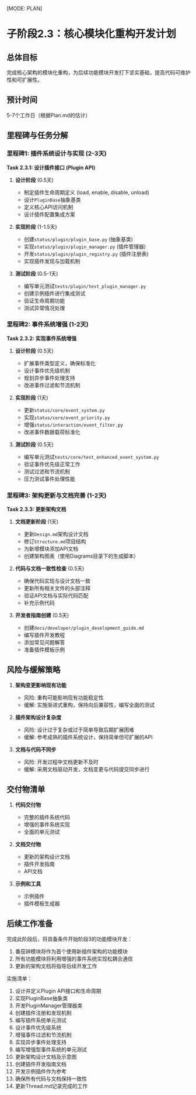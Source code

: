 
[MODE: PLAN]

# 子阶段2.3：核心模块化重构开发计划

## 总体目标
完成核心架构的模块化重构，为后续功能模块开发打下坚实基础，提高代码可维护性和可扩展性。

## 预计时间
5-7个工作日（根据Plan.md的估计）

## 里程碑与任务分解

### 里程碑1: 插件系统设计与实现 (2-3天)

**Task 2.3.1: 设计插件接口 (Plugin API)**

1. **设计阶段** (0.5天)
   - 制定插件生命周期定义 (load, enable, disable, unload)
   - 设计`PluginBase`抽象基类
   - 定义核心API访问机制
   - 设计插件配置集成方案

2. **实现阶段** (1-1.5天)
   - 创建`status/plugin/plugin_base.py` (抽象基类)
   - 实现`status/plugin/plugin_manager.py` (插件管理器)
   - 开发`status/plugin/plugin_registry.py` (插件注册表)
   - 实现插件发现与加载机制

3. **测试阶段** (0.5-1天)
   - 编写单元测试`tests/plugin/test_plugin_manager.py`
   - 创建示例插件进行集成测试
   - 验证生命周期功能
   - 测试异常情况处理

### 里程碑2: 事件系统增强 (1-2天)

**Task 2.3.2: 实现事件系统增强**

1. **设计阶段** (0.5天)
   - 扩展事件类型定义，确保标准化
   - 设计事件优先级机制
   - 规划异步事件处理支持
   - 改进事件过滤和节流机制

2. **实现阶段** (1天)
   - 更新`status/core/event_system.py`
   - 实现`status/core/event_priority.py`
   - 增强`status/interaction/event_filter.py`
   - 改进事件数据载荷标准化

3. **测试阶段** (0.5天)
   - 编写单元测试`tests/core/test_enhanced_event_system.py`
   - 验证事件优先级正常工作
   - 测试过滤和节流机制
   - 压力测试事件处理性能

### 里程碑3: 架构更新与文档完善 (1-2天)

**Task 2.3.3: 更新架构文档**

1. **文档更新阶段** (1天)
   - 更新`Design.md`架构设计文档
   - 修订`Structure.md`项目结构
   - 为新增模块添加API文档
   - 创建架构图表（使用Diagrams目录下的生成脚本）

2. **代码与文档一致性检查** (0.5天)
   - 确保代码实现与设计文档一致
   - 更新所有相关文件的头部注释
   - 验证API文档与实际代码匹配
   - 补充示例代码

3. **开发者指南创建** (0.5天)
   - 创建`docs/developer/plugin_development_guide.md`
   - 编写插件开发教程
   - 添加常见问题解答
   - 准备插件模板示例

## 风险与缓解策略

1. **架构变更影响现有功能**
   - 风险: 重构可能影响现有功能稳定性
   - 缓解: 实施渐进式重构，保持向后兼容性，编写全面的测试

2. **插件架构设计复杂度**
   - 风险: 设计过于复杂或过于简单导致后期扩展困难
   - 缓解: 参考成熟的插件系统设计，保持简单但可扩展的API

3. **文档与代码不同步**
   - 风险: 开发过程中文档更新不及时
   - 缓解: 采用文档驱动开发，文档变更与代码提交同步进行

## 交付物清单

1. **代码交付物**
   - 完整的插件系统代码
   - 增强的事件系统实现
   - 全面的单元测试

2. **文档交付物**
   - 更新的架构设计文档
   - 插件开发指南
   - API文档

3. **示例和工具**
   - 示例插件
   - 插件模板生成器

## 后续工作准备

完成此阶段后，将具备条件开始阶段3的功能模块开发：
1. 番茄钟模块将作为首个使用新插件架构的功能模块
2. 所有功能模块将利用增强的事件系统实现松耦合通信
3. 更新的架构文档将指导后续开发工作

实施清单：
1. 设计并定义Plugin API接口和生命周期
2. 实现PluginBase抽象类
3. 开发PluginManager管理器类
4. 创建插件注册和发现机制
5. 编写插件系统单元测试
6. 设计事件优先级系统
7. 增强事件过滤和节流机制
8. 实现异步事件处理支持
9. 编写增强型事件系统的单元测试
10. 更新架构设计文档及示意图
11. 创建插件开发指南文档
12. 开发示例插件作为参考
13. 确保所有代码与文档保持一致性
14. 更新Thread.md记录完成的工作
